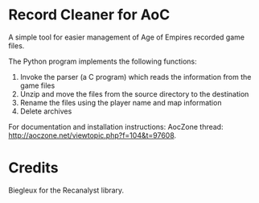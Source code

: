 Record Cleaner for AoC
======================

A simple tool for easier management of Age of Empires recorded game files.

The Python program implements the following functions:

1. Invoke the parser (a C program) which reads the information from the game files
2. Unzip and move the files from the source directory to the destination
3. Rename the files using the player name and map information
4. Delete archives

For documentation and installation instructions:
AocZone thread: http://aoczone.net/viewtopic.php?f=104&t=97608.

Credits
=======

Biegleux for the Recanalyst library.
